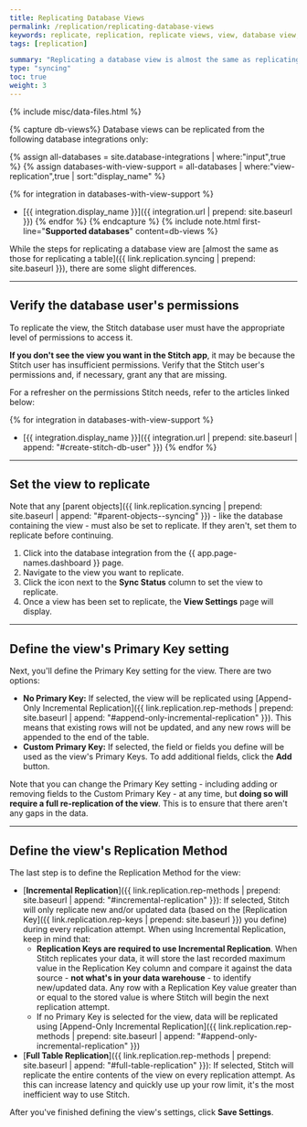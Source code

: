 ```yaml
---
title: Replicating Database Views
permalink: /replication/replicating-database-views
keywords: replicate, replication, replicate views, view, database view, replicate database view
tags: [replication]

summary: "Replicating a database view is almost the same as replicating a database table. In this guide, we'll cover the database integrations that support views and the additional steps required to replicate a database view."
type: "syncing"
toc: true
weight: 3
---
```

{% include misc/data-files.html %}

{% capture db-views%}
Database views can be replicated from the following database integrations only:

{% assign all-databases = site.database-integrations | where:"input",true %}
{% assign databases-with-view-support = all-databases | where:"view-replication",true | sort:"display_name" %}

{% for integration in databases-with-view-support %}
- [{{ integration.display_name }}]({{ integration.url | prepend: site.baseurl }})
{% endfor %}
{% endcapture %}
{% include note.html first-line="**Supported databases**" content=db-views %}

While the steps for replicating a database view are [almost the same as those for replicating a table]({{ link.replication.syncing | prepend: site.baseurl }}), there are some slight differences.

---

## Verify the database user's permissions

To replicate the view, the Stitch database user must have the appropriate level of permissions to access it.

**If you don't see the view you want in the Stitch app**, it may be because the Stitch user has insufficient permissions. Verify that the Stitch user's permissions and, if necessary, grant any that are missing.

For a refresher on the permissions Stitch needs, refer to the articles linked below:

{% for integration in databases-with-view-support %}
- [{{ integration.display_name }}]({{ integration.url | prepend: site.baseurl | append: "#create-stitch-db-user" }})
{% endfor %}

--- 

## Set the view to replicate

Note that any [parent objects]({{ link.replication.syncing | prepend: site.baseurl | append: "#parent-objects--syncing" }}) - like the database containing the view - must also be set to replicate. If they aren't, set them to replicate before continuing.

1. Click into the database integration from the {{ app.page-names.dashboard }} page.
2. Navigate to the view you want to replicate.
3. Click the icon next to the **Sync Status** column to set the view to replicate.
3. Once a view has been set to replicate, the **View Settings** page will display.

---

## Define the view's Primary Key setting

Next, you'll define the Primary Key setting for the view. There are two options:

- **No Primary Key:** If selected, the view will be replicated using [Append-Only Incremental Replication]({{ link.replication.rep-methods | prepend: site.baseurl | append: "#append-only-incremental-replication" }}). This means that existing rows will not be updated, and any new rows will be appended to the end of the table.
- **Custom Primary Key:** If selected, the field or fields you define will be used as the view's Primary Keys. To add additional fields, click the **Add** button.

Note that you can change the Primary Key setting - including adding or removing fields to the Custom Primary Key - at any time, but **doing so will require a full re-replication of the view**. This is to ensure that there aren't any gaps in the data.

---

## Define the view's Replication Method

The last step is to define the Replication Method for the view:

- [**Incremental Replication**]({{ link.replication.rep-methods | prepend: site.baseurl | append: "#incremental-replication" }}): If selected, Stitch will only replicate new and/or updated data (based on the [Replication Key]({{ link.replication.rep-keys | prepend: site.baseurl }}) you define) during every replication attempt. When using Incremental Replication, keep in mind that:
   - **Replication Keys are required to use Incremental Replication**. When Stitch replicates your data, it will store the last recorded maximum value in the Replication Key column and compare it against the data source - **not what's in your data warehouse** - to identify new/updated data. Any row with a Replication Key value greater than or equal to the stored value is where Stitch will begin the next replication attempt.
   - If no Primary Key is selected for the view, data will be replicated using [Append-Only Incremental Replication]({{ link.replication.rep-methods | prepend: site.baseurl | append: "#append-only-incremental-replication" }})
- [**Full Table Replication**]({{ link.replication.rep-methods | prepend: site.baseurl | append: "#full-table-replication" }}): If selected, Stitch will replicate the entire contents of the view on every replication attempt. As this can increase latency and quickly use up your row limit, it's the most inefficient way to use Stitch. 

After you've finished defining the view's settings, click **Save Settings**.